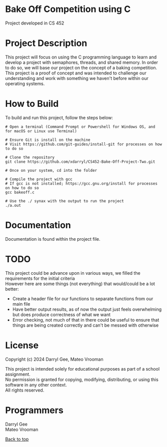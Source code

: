 <a name="top"></a>
# Bake Off Competition using C
Project developed in CS 452

# Project Description 
This project will focus on using the C programming language to learn and develop a project with semaphores, threads, and shared memory. In order to do so, we will base our project on the concept of a baking competition. This project is a proof of concept and was intended to challenge our understanding and work with something we haven't before within our operating systems.

# How to Build
To build and run this project, follow the steps below:
```
# Open a terminal (Command Prompt or Powershell for Windows OS, and for macOS or Linux use Terminal)

# Ensure Git is install on the machine
# Visit https://github.com/git-guides/install-git for processes on how to do so

# Clone the repository
git clone https://github.com/xdarryl/CS452-Bake-Off-Project-Two.git

# Once on your system, cd into the folder

# Compile the project with gcc
# If gcc is not installed; https://gcc.gnu.org/install for processes on how to do so
gcc bakeoff.c

# Use the ./ synax with the output to run the project
./a.out 
```

# Documentation
Documentation is found within the project file.

# TODO
This project could be advance upon in various ways, we filled the requirements for the initial criteria\
However here are some things (not everything) that would/could be a lot better:
- Create a header file for our functions to separate functions from our main file
- Have better output results, as of now the output just feels overwhelming but does produce correctness of what we want
- Error checking, not much of that in there could be useful to ensure that things are being created correctly and can't be messed with otherwise



# License
Copyright (c) 2024 Darryl Gee, Mateo Vrooman

This project is intended solely for educational purposes as part of a school assignment.  
No permission is granted for copying, modifying, distributing, or using this software in any other context.  
All rights reserved.

# Programmers
Darryl Gee\
Mateo Vrooman

[Back to top](#top)
